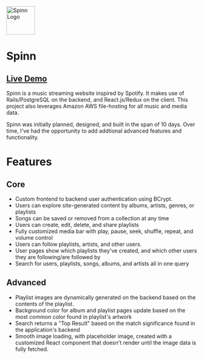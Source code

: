 <img src="https://github.com/dwebster17/Spinn/blob/master/app/assets/images/Logo-black.png" alt="Spinn Logo" width= "75" height="75px"/>

# Spinn 
[Live Demo](https://www.google.com "Google's Homepage")
---

Spinn is a music streaming website inspired by Spotify. It makes use of Rails/PostgreSQL on the backend, and React.js/Redux on the client. This project also leverages Amazon AWS file-hosting for all music and media data. 

Spinn was initially planned, designed, and built in the span of 10 days. Over time, I've had the opportunity to add addtional advanced features and functionality. 

# Features
## Core 
+ Custom frontend to backend user authentication using BCrypt.
+ Users can explore site-generated content by albums, artists, genres, or playlists
+ Songs can be saved or removed from a collection at any time 
+ Users can create, edit, delete, and share playlists
+ Fully customized media bar with play, pause, seek, shuffle, repeat, and volume control 
+ Users can follow playlists, artists, and other users. 
+ User pages show which playlists they've created, and which other users they are following/are followed by
+ Search for users, playlists, songs, albums, and artists all in one query

## Advanced 
+ Playlist images are dynamically generated on the backend based on the contents of the playlist. 
+ Background color for album and playlist pages update based on the most common color found in playlist's artwork
+ Search returns a "Top Result" based on the match significance found in the application's backend 
+ Smooth image loading, with placeholder image, created with a customized React component that doesn't render until the image data is fully fetched. 
